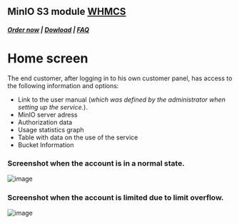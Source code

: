 ## MinIO S3 module **[WHMCS](https://puqcloud.com/link.php?id=77)**

#####  [Order now](https://puqcloud.com/index.php?rp=/store/whmcs-module-minio-s3) | [Dowload](https://download.puqcloud.com/WHMCS/servers/PUQ_WHMCS-MinIO-S3/) | [FAQ](https://faq.puqcloud.com/)

# Home screen

The end customer, after logging in to his own customer panel, has access to the following information and options:

- Link to the user manual (*which was defined by the administrator when setting up the service.*).
- MinIO server adress
- Authorization data
- Usage statistics graph
- Table with data on the use of the service
- Bucket Information

### Screenshot when the account is in a normal state.

![image](https://user-images.githubusercontent.com/81689153/223074228-5b19823c-266d-4a13-93a5-7803a87ce4e2.png)

#####  

### Screenshot when the account is limited due to limit overflow.

![image](https://user-images.githubusercontent.com/81689153/223080828-8dcc8eff-5648-4f90-b034-78fe6b0fa1cf.png)

